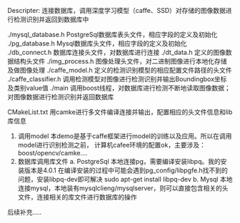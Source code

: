 Descripter:
连接数据库，调用深度学习模型（caffe、SSD）对存储的图像数据进行检测识别并返回到数据库中

./mysql_database.h PostgreSql数据库表头文件，相应字段的定义及初始化
./pg_database.h  Mysql数据库头文件，相应字段的定义及初始化
./db_connect.h 数据库连接头文件，对数据库进行连接
./dt_data.h 定义的图像数据结构头文件
./img_process.h  图像处理头文件，对二进制图像进行本地化存储及做图像处理
./caffe_model.h 定义的检测识别模型的相应配置文件路径的头文件
./caffe_classifier.h 调用检测模型对图像进行检测识别并输出Boundingbox坐标及类别value值
./main 调用boost线程，对数据库进行检测不断地读取图像数据；对图像数据进行检测识别并返回数据库


CMakeList.txt
用camke进行多文件编译连接并输出，配置相应的头文件信息和lib库信息
1) 调用model
本demo是基于caffe框架进行model的训练以及应用。所以在调用model进行识别检测之前， 计算机cafee环境的配置ok，主要涉及：boost/opencv/camke....
2) 数据库调用库文件
a. PostgreSql
本地连接pg，需要编译安装libpq。我的安装版本是4.0.1
在编译安装的过程中可能会遇到pg_config/libpgfe.h找不到的问题，安装libpq-dev即可解决
sudo apt-get install libpq-dev
b. Mysql
本地连接mysql，本地装有mysqlclieng/mysqlserver，则可以直接包含相关的头文件，连接相关的库文件进行数据库的操作


后续补充.....
